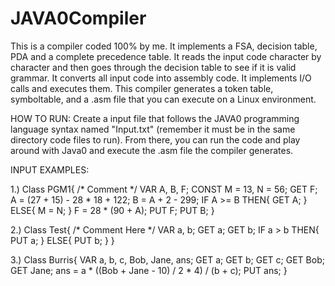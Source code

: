 # JAVA0Compiler
This is a compiler coded 100% by me. 
It implements a FSA, decision table, PDA and a complete precedence table. 
It reads the input code character by character and then goes through the decision table to see if it is valid grammar.
It converts all input code into assembly code.
It implements I/O calls and executes them.
This compiler generates a token table, symboltable, and a .asm file that you can execute on a Linux environment. 

HOW TO RUN:
Create a input file that follows the JAVA0 programming language syntax named "Input.txt" (remember it must be in the same directory code files to run).
From there, you can run the code and play around with Java0 and execute the .asm file the compiler generates.

INPUT EXAMPLES:

1.)
Class PGM1{
	/* Comment */
	VAR A, B, F;
	CONST M = 13, N = 56;
	GET F;
	A = (27 + 15) - 28 * 18 + 122;
	B = A + 2 - 299;
	IF A >= B THEN{
		GET A;
	}
	ELSE{
		M = N;
	}
	F = 28 * (90 + A);
	PUT F;
	PUT B;
}


2.)
Class Test{
    /* Comment Here */
    VAR a, b;
    GET a;
    GET b;
    IF a > b THEN{
        PUT a;
    }
    ELSE{
        PUT b;
    }
}

3.)
Class Burris{
    VAR a, b, c, Bob, Jane, ans;
    GET a;
    GET b;
    GET c;
    GET Bob;
    GET Jane;
    ans = a * ((Bob + Jane - 10) / 2 * 4) / (b + c);
    PUT ans;
}

